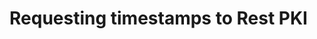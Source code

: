 ﻿# Requesting timestamps to Rest PKI

<!-- link to version in Portuguese -->
<div data-alt-locales="pt-br"></div>
